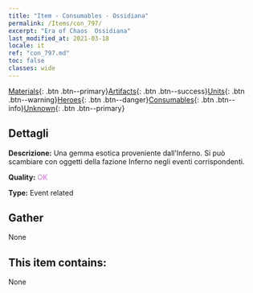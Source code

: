 ```yaml
---
title: "Item - Consumables - Ossidiana"
permalink: /Items/con_797/
excerpt: "Era of Chaos  Ossidiana"
last_modified_at: 2021-03-18
locale: it
ref: "con_797.md"
toc: false
classes: wide
---
```

 [Materials](/it/Items/){: .btn .btn--primary}[Artifacts](/it/Items/Artifacts/){: .btn .btn--success}[Units](/it/Items/Units/){: .btn .btn--warning}[Heroes](/it/Items/Heroes/){: .btn .btn--danger}[Consumables](/it/Items/Consumables/){: .btn .btn--info}[Unknown](/it/Items/Unknown/){: .btn .btn--primary}

## Dettagli
 **Descrizione:** Una gemma esotica proveniente dall'Inferno. Si può scambiare con oggetti della fazione Inferno negli eventi corrispondenti.

 **Quality:** <span style="color: #DA70D6">OK</span>

 **Type:** Event related

## Gather

  None

## This item contains:

  None


